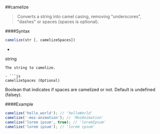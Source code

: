 ##camelize
>Converts a string into camel casing, removing "underscores", "dashes" or spaces (spaces is optional).

####Syntax
```js
camelize(str [, camelizeSpaces])
```

- ```js
string
```
The string to camelize.

- ```js
camelizeSpaces (Optional)
```
Boolean that indicates if spaces are camelized or not. Default is undefined (falsey).

####Example
```js
camelize('hello_world'); // 'helloWorld'
camelize('-moz-animation'); // 'MozAnimation'
camelize('lorem ipsum', true); // 'loremIpsum'
camelize('lorem ipsum'); // 'lorem ipsum'
```